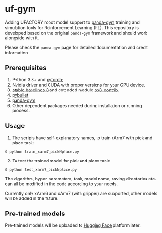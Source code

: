 # uf-gym

Adding UFACTORY robot model support to [panda-gym](https://github.com/qgallouedec/panda-gym/tree/master) training and simulation tools for Reinforcement Learning (RL). This repository is developed based on the original `panda-gym` framework and should work alongside with it.

Please check the `panda-gym` page for detailed documentation and credit information.

## Prerequisites
1. Python 3.8+ and [pytorch](https://pytorch.org/get-started/locally/);
2. Nvidia driver and CUDA with proper versions for your GPU device.
3. [stable baselines 3](https://stable-baselines3.readthedocs.io/en/master/guide/install.html) and extended module [sb3-contrib](https://stable-baselines3.readthedocs.io/en/master/guide/sb3_contrib.html#installation).
4. [pybullet](https://pypi.org/project/pybullet/)
5. [panda-gym](https://github.com/qgallouedec/panda-gym/tree/master?tab=readme-ov-file#installation)
6. Other dependent packages needed during installation or running process.

## Usage

1. The scripts have self-explanatory names, to train xArm7 with pick and place task:
```
$ python train_xarm7_pickNplace.py
```
2. To test the trained model for pick and place task:
```
$ python test_xarm7_pickNplace.py
```
The algorithm, hyper-parameters, task, model name, saving directories etc. can all be modified in the code according to your needs. 

Currently only xArm6 and xArm7 (with gripper) are supported, other models will be added in the future.


## Pre-trained models

Pre-trained models will be uploaded to [Hugging Face](https://huggingface.co) platform later.
